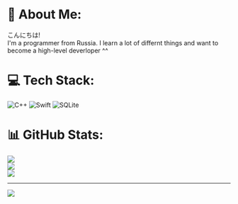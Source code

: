 # 💫 About Me:
こんにちは!<br>I'm a programmer from Russia. I learn a lot of differnt things and want to become a high-level deverloper ^^


# 💻 Tech Stack:
![C++](https://img.shields.io/badge/c++-%2300599C.svg?style=for-the-badge&logo=c%2B%2B&logoColor=white) ![Swift](https://img.shields.io/badge/swift-F54A2A?style=for-the-badge&logo=swift&logoColor=white) ![SQLite](https://img.shields.io/badge/sqlite-%2307405e.svg?style=for-the-badge&logo=sqlite&logoColor=white)
# 📊 GitHub Stats:
![](https://github-readme-stats.vercel.app/api?username=GurSych&theme=shadow_red&hide_border=false&include_all_commits=false&count_private=false)<br/>
![](https://github-readme-streak-stats.herokuapp.com/?user=GurSych&theme=shadow_red&hide_border=false)<br/>
![](https://github-readme-stats.vercel.app/api/top-langs/?username=GurSych&theme=shadow_red&hide_border=false&include_all_commits=false&count_private=false&layout=compact)

---
[![](https://visitcount.itsvg.in/api?id=GurSych&icon=0&color=4)](https://visitcount.itsvg.in)

<!-- Proudly created with GPRM ( https://gprm.itsvg.in ) -->
